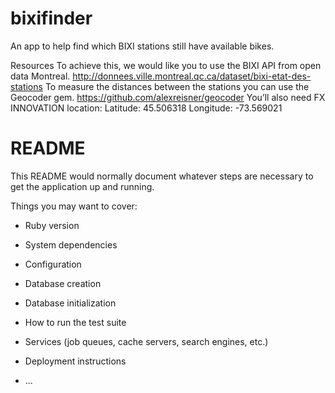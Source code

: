 # bixifinder
An app to help find which BIXI stations still have available bikes.


Resources
To achieve this, we would like you to use the BIXI API from open data Montreal.
http://donnees.ville.montreal.qc.ca/dataset/bixi-etat-des-stations
To measure the distances between the stations you can use the Geocoder gem.
https://github.com/alexreisner/geocoder
You’ll also need FX INNOVATION location: 
Latitude: 45.506318
Longitude: -73.569021


# README

This README would normally document whatever steps are necessary to get the
application up and running.

Things you may want to cover:

* Ruby version

* System dependencies

* Configuration

* Database creation

* Database initialization

* How to run the test suite

* Services (job queues, cache servers, search engines, etc.)

* Deployment instructions

* ...
